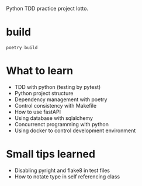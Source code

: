 Python TDD practice project lotto.

# build
`poetry build`

# What to learn
- TDD with python (testing by pytest)
- Python project structure
- Dependency management with poetry
- Control consistency with Makefile
- How to use fastAPI
- Using database with sqlalchemy
- Concurrenct programming with python
- Using docker to control development environment

# Small tips learned
- Disabling pyright and flake8 in test files
- How to notate type in self referencing class
